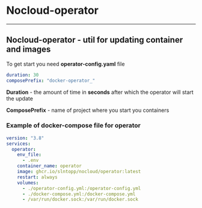 # Nocloud-operator

___

## Nocloud-operator - util for updating container and images

To get start you need __operator-config.yaml__ file

```yaml
duration: 30
composePrefix: "docker-operator_"
```

__Duration__ - the amount of time in __seconds__ after which the operator will start the update

__ComposePrefix__ - name of project where you start you containers

### Example of docker-compose file for operator

```yaml
version: "3.8"
services:
  operator:
    env_file:
      - .env
    container_name: operator
    image: ghcr.io/slntopp/nocloud/operator:latest
    restart: always
    volumes:
      - ./operator-config.yml:/operator-config.yml
      - ./docker-compose.yml:/docker-compose.yml
      - /var/run/docker.sock:/var/run/docker.sock
```
